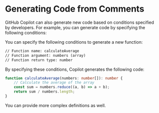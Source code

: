 # Generating Code from Comments

GitHub Copilot can also generate new code based on conditions specified by developers. For example, you can generate code by specifying the following conditions:

You can specify the following conditions to generate a new function:

```txt
// Function name: calculateAverage
// Function argument: numbers (array)
// Function return type: number
```

By specifying these conditions, Copilot generates the following code:

```ts
function calculateAverage(numbers: number[]): number {
    // Calculate the average of the array
    const sum = numbers.reduce((a, b) => a + b);
    return sum / numbers.length;
}
```

You can provide more complex definitions as well.
